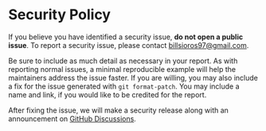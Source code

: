 # Security Policy

If you believe you have identified a security issue, **do not open a public issue**. To  report a security issue, please contact billsioros97@gmail.com.

Be sure to include as much detail as necessary in your report. As with
reporting normal issues, a minimal reproducible example will help the
maintainers address the issue faster. If you are willing, you may also
include a fix for the issue generated with `git format-patch`. You may
include a name and link, if you would like to be credited for the report.

After fixing the issue, we will make a security release along with an
announcement on [GitHub Discussions](https://github.com/Group4Life/cookiecutter-pypackage/discussions).

